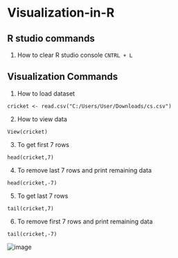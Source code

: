 # Visualization-in-R

## R studio commands
1. How to clear R studio console
`CNTRL + L`

## Visualization Commands

1. How to load dataset
```
cricket <- read.csv("C:/Users/User/Downloads/cs.csv")
```

2. How to view data 
```
View(cricket)
```

3.	To get first 7 rows
```
head(cricket,7)
```

4. To remove last 7 rows and print remaining data 
```
head(cricket,-7)
```

5. To get last 7 rows
```
tail(cricket,7)
```

6. To remove first 7 rows and print remaining data 
```
tail(cricket,-7)
```
![image](https://user-images.githubusercontent.com/92450677/203500058-88281f9f-6972-4a91-967e-234255bc9c14.png)

